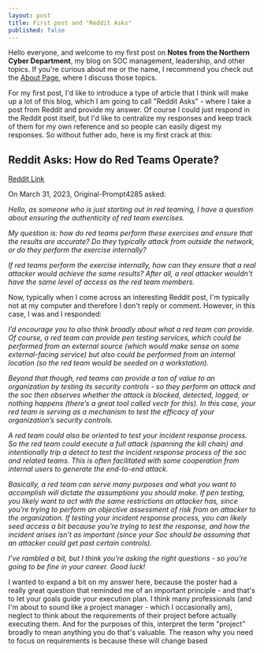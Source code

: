```yaml
---
layout: post
title: First post and "Reddit Asks"
published: false
---
```


Hello everyone, and welcome to my first post on **Notes from the Northern Cyber Department**, my blog on SOC management, leadership, and other topics.  If you're curious about me or the name, I recommend you check out the [About Page](https://dietz057.github.io/about/), where I discuss those topics.

For my first post, I'd like to introduce a type of article that I think will make up a lot of this blog, which I am going to call "Reddit Asks" - where I take a post from Reddit and provide my answer.  Of course I could just respond in the Reddit post itself, but I'd like to centralize my responses and keep track of them for my own reference and so people can easily digest my responses.  So without futher ado, here is my first crack at this:

## Reddit Asks: How do Red Teams Operate?
[Reddit Link](https://www.reddit.com/r/cybersecurity/comments/127w6w8/how_do_red_teams_operate/jeh93p3/?context=3)

On March 31, 2023, Original-Prompt4285 asked:

_Hello, as someone who is just starting out in red teaming, I have a question about ensuring the authenticity of red team exercises._

_My question is: how do red teams perform these exercises and ensure that the results are accurate? Do they typically attack from outside the network, or do they perform the exercise internally?_

_If red teams perform the exercise internally, how can they ensure that a real attacker would achieve the same results? After all, a real attacker wouldn't have the same level of access as the red team members._

Now, typically when I come across an interesting Reddit post, I'm typically not at my computer and therefore I don't reply or comment.  However, in this case, I was and I responded:

_I’d encourage you to also think broadly about what a red team can provide. Of course, a red team can provide pen testing services, which could be performed from an external source (which would make sense on some external-facing service) but also could be performed from an internal location (so the red team would be seeded on a workstation)._

_Beyond that though, red teams can provide a ton of value to an organization by testing its security controls - so they perform an attack and the soc then observes whether the attack is blocked, detected, logged, or nothing happens (there’s a great tool called vectr for this). In this case, your red team is serving as a mechanism to test the efficacy of your organization’s security controls._

_A red team could also be oriented to test your incident response process. So the red team could execute a full attack (spanning the kill chain) and intentionally trip a detect to test the incident response process of the soc and related teams. This is often facilitated with some cooperation from internal users to generate the end-to-end attack._

_Basically, a red team can serve many purposes and what you want to accomplish will dictate the assumptions you should make. If pen testing, you likely want to act with the same restrictions an attacker has, since you’re trying to perform an objective assessment of risk from an attacker to the organization. If testing your incident response process, you can likely seed access a bit because you’re trying to test the response, and how the incident arises isn’t as important (since your Soc should be assuming that an attacker could get past certain controls)._

_I’ve rambled a bit, but I think you’re asking the right questions - so you’re going to be fine in your career. Good luck!_

I wanted to expand a bit on my answer here, because the poster had a really great question that reminded me of an important principle - and that's to let your goals guide your execution plan.  I think many professionals (and I'm about to sound like a project manager - which I occasionally am), neglect to think about the requirements of their project before actually executing them.  And for the purposes of this, interpret the term "project" broadly to mean anything you do that's valuable. The reason why you need to focus on requirements is because these will change based 






